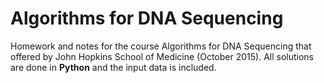 # Algorithms for DNA Sequencing

Homework and notes for the course Algorithms for DNA Sequencing that offered by John Hopkins School of Medicine (October 2015). All solutions are done in **Python** and the input data is included.
